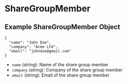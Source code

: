 # ShareGroupMember

## Example ShareGroupMember Object

```
{
  "name": "John Doe",
  "company": "Acme Ltd",
  "email": "johndoe@gmail.com"
}
```

* `name` (string): Name of the share group member
* `company` (string): Company of the share group member
* `email` (string): Email of the share group member
